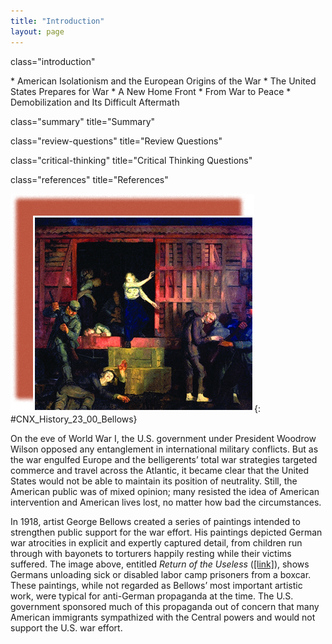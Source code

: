 ```yaml
---
title: "Introduction"
layout: page
---
```



<cnx-pi data-type="cnx.flag.introduction"> class="introduction" </cnx-pi>

<div data-type="abstract" markdown="1">
* American Isolationism and the European Origins of the War
* The United States Prepares for War
* A New Home Front
* From War to Peace
* Demobilization and Its Difficult Aftermath

</div>

<cnx-pi data-type="cnx.eoc">class="summary" title="Summary"</cnx-pi>

<cnx-pi data-type="cnx.eoc">class="review-questions" title="Review Questions"</cnx-pi>

<cnx-pi data-type="cnx.eoc">class="critical-thinking" title="Critical Thinking Questions"</cnx-pi>

<cnx-pi data-type="cnx.eoc">class="references" title="References"</cnx-pi>

 ![A painting depicts German soldiers unloading a group of ailing prisoners from a boxcar. A German soldier prepares to strike one man, who lies on the ground, with the butt of a rifle; the prisoner holds a hand up in defense, while a young woman exiting the boxcar watches in horror. Inside the boxcar, an elderly man holds up an ill young woman. Another woman sits on the ground holding a child.](../resources/CNX_History_23_00_Bellows.jpg "Return of the Useless (1918), by George Bellows, is an example of a kind of artistic imagery used to galvanize reluctant Americans into joining World War I. The scene shows German soldiers unloading and mistreating imprisoned civilians after their return home to Belgium from German forced-labor camps.&#10;  "){: #CNX_History_23_00_Bellows}

On the eve of World War I, the U.S. government under President Woodrow Wilson opposed any entanglement in international military conflicts. But as the war engulfed Europe and the belligerents’ total war strategies targeted commerce and travel across the Atlantic, it became clear that the United States would not be able to maintain its position of neutrality. Still, the American public was of mixed opinion; many resisted the idea of American intervention and American lives lost, no matter how bad the circumstances.

In 1918, artist George Bellows created a series of paintings intended to strengthen public support for the war effort. His paintings depicted German war atrocities in explicit and expertly captured detail, from children run through with bayonets to torturers happily resting while their victims suffered. The image above, entitled *Return of the Useless* ([\[link\]](#CNX_History_23_00_Bellows)), shows Germans unloading sick or disabled labor camp prisoners from a boxcar. These paintings, while not regarded as Bellows’ most important artistic work, were typical for anti-German propaganda at the time. The U.S. government sponsored much of this propaganda out of concern that many American immigrants sympathized with the Central powers and would not support the U.S. war effort.

